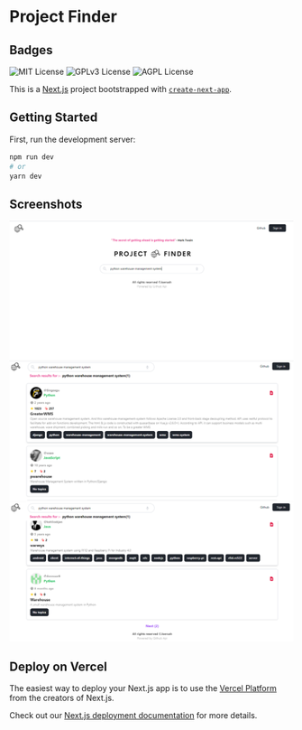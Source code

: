 # Project Finder

## Badges

![MIT License](https://img.shields.io/github/issues/joerush18/project-finder)
![GPLv3 License](https://img.shields.io/github/forks/joerush18/project-finder)
![AGPL License](https://img.shields.io/github/stars/joerush18/project-finder)

This is a [Next.js](https://nextjs.org/) project bootstrapped with [`create-next-app`](https://github.com/vercel/next.js/tree/canary/packages/create-next-app).

## Getting Started

First, run the development server:

```bash
npm run dev
# or
yarn dev
```

## Screenshots

![App Screenshot](sampleimg1.png)
![App Screenshot](sampleimg2.png)
![App Screenshot](sampleimg3.png)

## Deploy on Vercel

The easiest way to deploy your Next.js app is to use the [Vercel Platform](https://vercel.com/new?utm_medium=default-template&filter=next.js&utm_source=create-next-app&utm_campaign=create-next-app-readme) from the creators of Next.js.

Check out our [Next.js deployment documentation](https://nextjs.org/docs/deployment) for more details.
